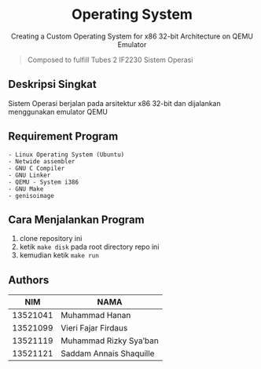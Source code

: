 <div align="center">
  <h1 align="center">Operating System</h1>

  <p align="center">
    Creating a Custom Operating System for x86 32-bit Architecture on QEMU Emulator
    <br />
  </p>
</div>

> Composed to fulfill Tubes 2 IF2230 Sistem Operasi

## Deskripsi Singkat

Sistem Operasi berjalan pada arsitektur x86 32-bit dan dijalankan menggunakan emulator QEMU

## Requirement Program
    - Linux Operating System (Ubuntu)
    - Netwide assembler
    - GNU C Compiler
    - GNU Linker
    - QEMU - System i386
    - GNU Make
    - genisoimage

## Cara Menjalankan Program

1. clone repository ini
2. ketik `make disk` pada root directory repo ini
3. kemudian ketik `make run`

## Authors

| NIM      | NAMA                        |
|----------|-----------------------------|
| 13521041 | Muhammad Hanan             |
| 13521099 | Vieri Fajar Firdaus             |
| 13521119 | Muhammad Rizky Sya’ban      |
| 13521121 | Saddam Annais Shaquille    |